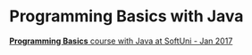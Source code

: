 # Programming Basics with Java

[**Programming Basics** course with Java at SoftUni  - Jan 2017](https://softuni.bg/trainings/1559/programming-basics-january-2017)

